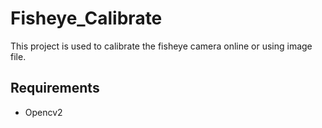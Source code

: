 # Fisheye_Calibrate

This project is used to calibrate the fisheye camera online or using image file.

## Requirements
* Opencv2

